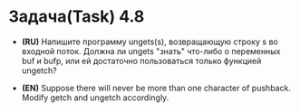 # Задача(Task) 4.8

- **(RU)** Напишите программу ungets(s), возвращающую строку s во входной поток. Должна ли
  ungets "знать" что-либо о переменных buf и bufр, или ей достаточно пользоваться только функцией
  ungetch?


- **(EN)** Suppose there will never be more than one character of pushback. Modify getch and ungetch accordingly.